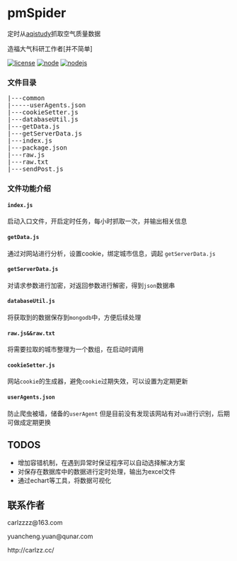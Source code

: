 # pmSpider
<p>定时从<a href="https://www.aqistudy.cn/">aqistudy</a>抓取空气质量数据</p>
<p>造福大气科研工作者[并不简单]</p>

[![license](https://img.shields.io/badge/license-MIT-brightgreen.svg)]()
[![node](https://img.shields.io/badge/npm-3.10.8-blue.svg)]()
[![nodejs](https://img.shields.io/badge/nodejs-v6.9.1-orange.svg)]()


### 文件目录

<pre>
|---common
|-----userAgents.json
|---cookieSetter.js
|---databaseUtil.js
|---getData.js
|---getServerData.js
|---index.js
|---package.json
|---raw.js
|---raw.txt
|---sendPost.js
</pre>

### 文件功能介绍

#### `index.js`
启动入口文件，开启定时任务，每小时抓取一次，并输出相关信息

#### `getData.js`
通过对网站进行分析，设置cookie，绑定城市信息，调起  `getServerData.js` 

#### `getServerData.js`
对请求参数进行加密，对返回参数进行解密，得到`json`数据串

#### `databaseUtil.js`
将获取到的数据保存到`mongodb`中，方便后续处理

#### `raw.js&&raw.txt`
将需要拉取的城市整理为一个数组，在启动时调用

#### `cookieSetter.js`
网站`cookie`的生成器，避免`cookie`过期失效，可以设置为定期更新

#### `userAgents.json`
防止爬虫被墙，储备的`userAgent`
但是目前没有发现该网站有对`ua`进行识别，后期可做成定期更换


## TODOS
<ul>
  <li>增加容错机制，在遇到异常时保证程序可以自动选择解决方案</li>
  <li>对保存在数据库中的数据进行定时处理，输出为excel文件</li>
  <li>通过echart等工具，将数据可视化</li>
</ul>


## 联系作者

<p>carlzzzz@163.com</p>
<p>yuancheng.yuan@qunar.com</p>
<p>http://carlzz.cc/</p>





